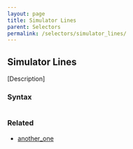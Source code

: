 ```yaml
---
layout: page
title: Simulator Lines
parent: Selectors
permalink: /selectors/simulator_lines/
---
```


## Simulator Lines

[Description]

### Syntax

```js

```

### Related

- [another_one](./another_one.md)

